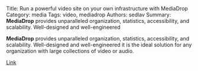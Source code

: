 Title: Run a powerful video site on your own infrastructure with MediaDrop
Category: media
Tags: video, mediadrop
Authors: sedlav
Summary: **MediaDrop** provides unparalleled organization, statistics, accessibility, and scalability. Well-designed and well-engineered 

**MediaDrop** provides unparalleled organization, statistics, accessibility, and scalability. Well-designed and well-engineered it is the ideal solution for any organization with large collections of video or audio.


[Link](http://mediadrop.net/)

